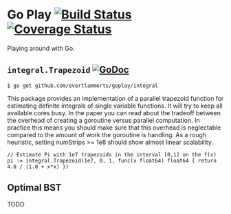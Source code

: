 # Go Play [![Build Status](https://travis-ci.org/evertlammerts/goplay.svg?branch=master)](https://travis-ci.org/evertlammerts/goplay) [![Coverage Status](https://coveralls.io/repos/github/evertlammerts/goplay/badge.svg?branch=master)](https://coveralls.io/github/evertlammerts/goplay?branch=master)

Playing around with Go.

## `integral.Trapezoid` [![GoDoc](https://godoc.org/github.com/evertlammerts/goplay/integral?status.svg)](https://godoc.org/github.com/evertlammerts/goplay/integral)

```
$ go get github.com/evertlammerts/goplay/integral
```

This package provides an implementation of a parallel trapezoid function for estimating definite integrals of single variable functions. It will try to keep all available cores busy. In the paper you can read about the tradeoff between the overhead of creating a goroutine versus parallel computation. In practice this means you should make sure that this overhead is neglectable compared to the amount of work the goroutine is handling. As a rough heuristic, setting numStrips >= 1e8 should show almost linear scalability.

```
// Estimate Pi with 1e7 trapezoids in the interval [0,1] on the f(x)
pi := integral.Trapezoid(1e7, 0, 1, func(x float64) float64 { return 4.0 / (1.0 + x*x) })
```

## Optimal BST

TODO

